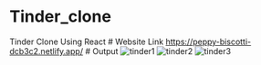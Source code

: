 ﻿# Tinder_clone
   Tinder Clone Using React
 ﻿# Website Link
  https://peppy-biscotti-dcb3c2.netlify.app/
﻿# Output
![tinder1](https://user-images.githubusercontent.com/76683360/173511761-22e3cc33-3ba5-427f-8271-6141f0f799d8.jpg)
![tinder2](https://user-images.githubusercontent.com/76683360/173511787-e70d288e-b16a-4006-94e2-6a7996d10bb6.jpg)
![tinder3](https://user-images.githubusercontent.com/76683360/173511824-6c3d15e5-7b98-473d-8e72-9b95a2bbdb88.jpg)
